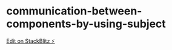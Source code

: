 # communication-between-components-by-using-subject

[Edit on StackBlitz ⚡️](https://stackblitz.com/edit/communication-between-components-by-using-subject)